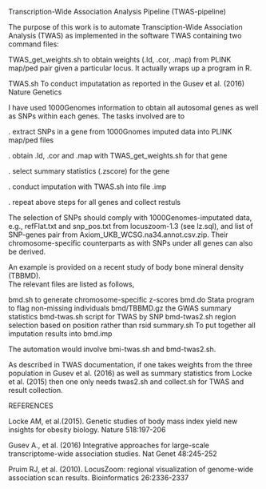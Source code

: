 Transcription-Wide Association Analysis Pipeline (TWAS-pipeline)

The purpose of this work is to automate Transciption-Wide Association Analysis (TWAS)
as implemented in the software TWAS containing two command files:

TWAS_get_weights.sh     to obtain weights (.ld, .cor, .map) from PLINK map/ped pair
                        given a particular locus. It actually wraps up a program in R.
                        
TWAS.sh                 To conduct imputatation as reported in the Gusev et al. (2016)
                        Nature Genetics 

I have used 1000Genomes information to obtain all autosomal genes as well as SNPs
within each genes. The tasks involved are to  

. extract SNPs in a gene from 1000Gnomes imputed data into PLINK map/ped files

. obtain .ld, .cor and .map with TWAS_get_weights.sh for that gene

. select summary statistics (.zscore) for the gene

. conduct imputation with TWAS.sh into file .imp

. repeat above steps for all genes and collect restuls


The selection of SNPs should comply with 1000Genomes-imputated data, e.g.,
refFlat.txt and snp_pos.txt from locuszoom-1.3 (see lz.sql), and list of SNP-genes
pair from Axiom_UKB_WCSG.na34.annot.csv.zip. Their chromosome-specific counterparts
as with SNPs under all genes can also be derived.

An example is provided on a recent study of body bone mineral density (TBBMD).   
The relevant files are listed as follows,

bmd.sh                  to generate chromosome-specific z-scores
bmd.do                  Stata program to flag non-missing individuals
bmd/TBBMD.gz            the GWAS summary statistics
bmd-twas.sh             script for TWAS by SNP
bmd-twas2.sh            region selection based on position rather than rsid
summary.sh              To put together all imputation results into bmd.imp

The automation would involve bmi-twas.sh and bmd-twas2.sh.

As described in TWAS documentation, if one takes weights from the three population
in Gusev et al. (2016) as well as summary statistics from Locke et al. (2015) then
one only needs twas2.sh and collect.sh for TWAS and result collection.


REFERENCES

Locke AM, et al.(2015). Genetic studies of body mass index yield new insights for
obesity biology. Nature 518:197-206

Gusev A., et al. (2016) Integrative approaches for large-scale transcriptome-wide
association studies. Nat Genet 48:245-252   

Pruim RJ, et al. (2010). LocusZoom: regional visualization of genome-wide association
scan results. Bioinformatics 26:2336-2337

